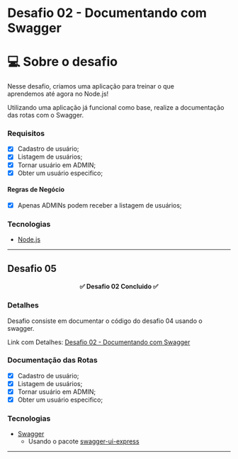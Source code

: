# Desafio 02 - Documentando com Swagger

# 💻 Sobre o desafio

Nesse desafio, criamos uma aplicação para treinar o que aprendemos até agora no Node.js!

Utilizando uma aplicação já funcional como base, realize a documentação das rotas com o Swagger.

### Requisitos
- [x] Cadastro de usuário;
- [x] Listagem de usuários;
- [x] Tornar usuário em ADMIN;
- [x] Obter um usuário especifico;

#### Regras de Negócio
- [x] Apenas ADMINs podem receber a listagem de usuários;

### Tecnologias
- [Node.js](https://nodejs.org/)
***

## Desafio 05

<h4 align="center"> 
	✅  Desafio 02 Concluido  ✅
</h4>

### Detalhes
Desafio consiste em documentar o código do desafio 04 usando o swagger.

Link com Detalhes: [Desafio 02 - Documentando com Swagger](https://www.notion.so/Desafio-02-Documentando-com-Swagger-8ce869ea608743e292851bd951f3239f)

### Documentação das Rotas
- [x] Cadastro de usuário;
- [x] Listagem de usuários;
- [x] Tornar usuário em ADMIN;
- [x] Obter um usuário especifico;
### Tecnologias
- [Swagger](https://swagger.io//)
	- Usando o pacote [swagger-ui-express](https://www.npmjs.com/package/swagger-ui-express)
***